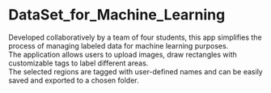 # DataSet_for_Machine_Learning

Developed collaboratively by a team of four students, this app simplifies the process of managing labeled data for machine learning purposes.<br>
The application allows users to upload images, draw rectangles with customizable tags to label different areas.<br>
The selected regions are tagged with user-defined names and can be easily saved and exported to a chosen folder.
